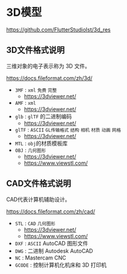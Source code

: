 # 3D模型

https://github.com/FlutterStudioIst/3d_res

## 3D文件格式说明

三维对象的电子表示称为 3D 文件。

https://docs.fileformat.com/zh/3d/

- `3MF`  : `xml` `免费` `完整`
    - https://3dviewer.net/
- `AMF`  : `xml`
    - https://3dviewer.net/
- `glb`  : `glTF` 的二进制编码
    - https://3dviewer.net/
- `glTF` : `ASCII` `GL传输格式` `结构` `相机` `材质` `动画` `网格`
    - https://3dviewer.net/
- `MTL`  : `obj`的材质模板库
- `OBJ`  : `几何图形`
    - https://3dviewer.net/
    - https://www.viewstl.com/


## CAD文件格式说明

CAD代表计算机辅助设计。

https://docs.fileformat.com/zh/cad/


- `STL`   : `CAD` `几何图形`
    - https://3dviewer.net/
    - https://www.viewstl.com/
- `DXF`   : `ASCII` AutoCAD 图形文件
- `DWG`   : 二进制 Autodesk AutoCAD
- `NC`    : Mastercam CNC
- `GCODE` : 控制计算机化机床和 3D 打印机
